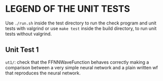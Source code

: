 # LEGEND OF THE UNIT TESTS

Use `./run.sh` inside the test directory to run the check program and unit tests
with valgrind or use `make test` inside the build directory, to run unit tests without valgrind.


## Unit Test 1

`ut1/`: check that the FFNNWaveFunction behaves correctly making a comparison between a very simple neural network and a plain written wf that reproduces the neural network.
